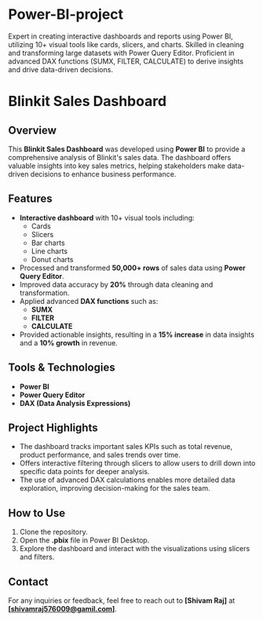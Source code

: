 # Power-BI-project
Expert in creating interactive dashboards and reports using Power BI, utilizing 10+ visual tools like cards, slicers, and charts. Skilled in cleaning and transforming large datasets with Power Query Editor. Proficient in advanced DAX functions (SUMX, FILTER, CALCULATE) to derive insights and drive data-driven decisions.
# Blinkit Sales Dashboard

## Overview
This **Blinkit Sales Dashboard** was developed using **Power BI** to provide a comprehensive analysis of Blinkit's sales data. The dashboard offers valuable insights into key sales metrics, helping stakeholders make data-driven decisions to enhance business performance.

## Features
- **Interactive dashboard** with 10+ visual tools including:
  - Cards
  - Slicers
  - Bar charts
  - Line charts
  - Donut charts
- Processed and transformed **50,000+ rows** of sales data using **Power Query Editor**.
- Improved data accuracy by **20%** through data cleaning and transformation.
- Applied advanced **DAX functions** such as:
  - **SUMX**
  - **FILTER**
  - **CALCULATE**
- Provided actionable insights, resulting in a **15% increase** in data insights and a **10% growth** in revenue.

## Tools & Technologies
- **Power BI**
- **Power Query Editor**
- **DAX (Data Analysis Expressions)**

## Project Highlights
- The dashboard tracks important sales KPIs such as total revenue, product performance, and sales trends over time.
- Offers interactive filtering through slicers to allow users to drill down into specific data points for deeper analysis.
- The use of advanced DAX calculations enables more detailed data exploration, improving decision-making for the sales team.

## How to Use
1. Clone the repository.
2. Open the **.pbix** file in Power BI Desktop.
3. Explore the dashboard and interact with the visualizations using slicers and filters.

## Contact
For any inquiries or feedback, feel free to reach out to **[Shivam Raj]** at **[shivamraj576009@gamil.com]**.
